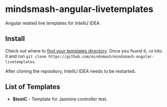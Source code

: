 # mindsmash-angular-livetemplates
Angular related live templates for IntelliJ IDEA 

## Install

Check out where to [find your templates directory](https://www.jetbrains.com/idea/help/live-templates.html). Once you found it, `cd` into it and run `git clone https://github.com/mindsmash/mindsmash-angular-livetemplates`.

After cloning the repository, IntelliJ IDEA needs to be restarted.

## List of Templates

* **$testC** - Template for Jasmine controller test.
